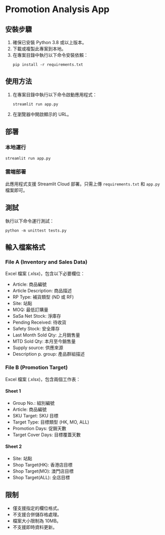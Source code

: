 # Promotion Analysis App

## 安裝步驟

1. 確保已安裝 Python 3.8 或以上版本。
2. 下載或複製此專案到本地。
3. 在專案目錄中執行以下命令安裝依賴：
   ```
   pip install -r requirements.txt
   ```

## 使用方法

1. 在專案目錄中執行以下命令啟動應用程式：
   ```
   streamlit run app.py
   ```
2. 在瀏覽器中開啟顯示的 URL。

## 部署

### 本地運行
```
streamlit run app.py
```

### 雲端部署
此應用程式支援 Streamlit Cloud 部署。只需上傳 `requirements.txt` 和 `app.py` 檔案即可。

## 測試

執行以下命令運行測試：
```
python -m unittest tests.py
```

## 輸入檔案格式

### File A (Inventory and Sales Data)
Excel 檔案 (.xlsx)，包含以下必要欄位：
- Article: 商品編號
- Article Description: 商品描述
- RP Type: 補貨類型 (ND 或 RF)
- Site: 站點
- MOQ: 最低訂購量
- SaSa Net Stock: 淨庫存
- Pending Received: 待收貨
- Safety Stock: 安全庫存
- Last Month Sold Qty: 上月銷售量
- MTD Sold Qty: 本月至今銷售量
- Supply source: 供應來源
- Description p. group: 產品群組描述

### File B (Promotion Target)
Excel 檔案 (.xlsx)，包含兩個工作表：

#### Sheet 1
- Group No.: 組別編號
- Article: 商品編號
- SKU Target: SKU 目標
- Target Type: 目標類型 (HK, MO, ALL)
- Promotion Days: 促銷天數
- Target Cover Days: 目標覆蓋天數

#### Sheet 2
- Site: 站點
- Shop Target(HK): 香港店目標
- Shop Target(MO): 澳門店目標
- Shop Target(ALL): 全店目標

## 限制

- 僅支援指定的欄位格式。
- 不支援合併儲存格處理。
- 檔案大小限制為 10MB。
- 不支援即時資料更新。